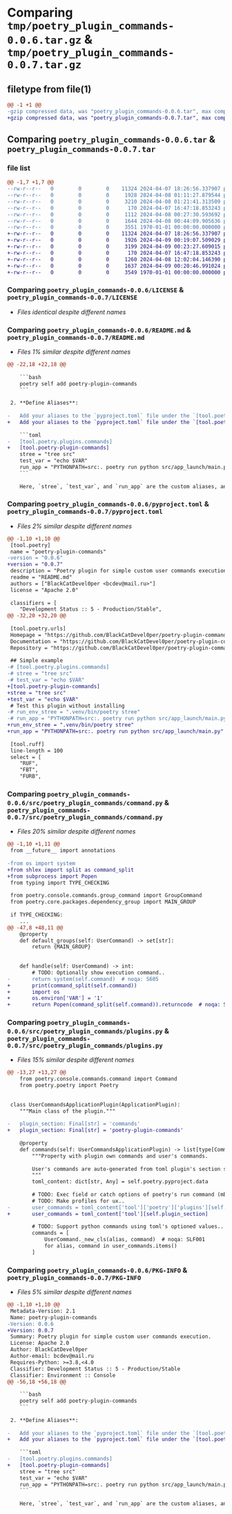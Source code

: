 # Comparing `tmp/poetry_plugin_commands-0.0.6.tar.gz` & `tmp/poetry_plugin_commands-0.0.7.tar.gz`

## filetype from file(1)

```diff
@@ -1 +1 @@
-gzip compressed data, was "poetry_plugin_commands-0.0.6.tar", max compression
+gzip compressed data, was "poetry_plugin_commands-0.0.7.tar", max compression
```

## Comparing `poetry_plugin_commands-0.0.6.tar` & `poetry_plugin_commands-0.0.7.tar`

### file list

```diff
@@ -1,7 +1,7 @@
--rw-r--r--   0        0        0    11324 2024-04-07 18:26:56.337907 poetry_plugin_commands-0.0.6/LICENSE
--rw-r--r--   0        0        0     1928 2024-04-08 01:11:27.879544 poetry_plugin_commands-0.0.6/README.md
--rw-r--r--   0        0        0     3210 2024-04-08 01:21:41.313509 poetry_plugin_commands-0.0.6/pyproject.toml
--rw-r--r--   0        0        0      170 2024-04-07 16:47:18.853243 poetry_plugin_commands-0.0.6/src/poetry_plugin_commands/__init__.py
--rw-r--r--   0        0        0     1112 2024-04-08 00:27:30.593692 poetry_plugin_commands-0.0.6/src/poetry_plugin_commands/command.py
--rw-r--r--   0        0        0     1644 2024-04-08 00:44:09.905636 poetry_plugin_commands-0.0.6/src/poetry_plugin_commands/plugins.py
--rw-r--r--   0        0        0     3551 1970-01-01 00:00:00.000000 poetry_plugin_commands-0.0.6/PKG-INFO
+-rw-r--r--   0        0        0    11324 2024-04-07 18:26:56.337907 poetry_plugin_commands-0.0.7/LICENSE
+-rw-r--r--   0        0        0     1926 2024-04-09 00:19:07.509029 poetry_plugin_commands-0.0.7/README.md
+-rw-r--r--   0        0        0     3199 2024-04-09 00:23:27.609015 poetry_plugin_commands-0.0.7/pyproject.toml
+-rw-r--r--   0        0        0      170 2024-04-07 16:47:18.853243 poetry_plugin_commands-0.0.7/src/poetry_plugin_commands/__init__.py
+-rw-r--r--   0        0        0     1260 2024-04-08 12:02:04.146390 poetry_plugin_commands-0.0.7/src/poetry_plugin_commands/command.py
+-rw-r--r--   0        0        0     1637 2024-04-09 00:20:46.991024 poetry_plugin_commands-0.0.7/src/poetry_plugin_commands/plugins.py
+-rw-r--r--   0        0        0     3549 1970-01-01 00:00:00.000000 poetry_plugin_commands-0.0.7/PKG-INFO
```

### Comparing `poetry_plugin_commands-0.0.6/LICENSE` & `poetry_plugin_commands-0.0.7/LICENSE`

 * *Files identical despite different names*

### Comparing `poetry_plugin_commands-0.0.6/README.md` & `poetry_plugin_commands-0.0.7/README.md`

 * *Files 1% similar despite different names*

```diff
@@ -22,18 +22,18 @@
 
    ```bash
    poetry self add poetry-plugin-commands
    ```
 
 2. **Define Aliases**:
 
-   Add your aliases to the `pyproject.toml` file under the `[tool.poetry.plugins.commands]` section:
+   Add your aliases to the `pyproject.toml` file under the `[tool.poetry-plugin-commands]` section:
 
    ```toml
-   [tool.poetry.plugins.commands]
+   [tool.poetry-plugin-commands]
    stree = "tree src"
    test_var = "echo $VAR"
    run_app = "PYTHONPATH=src:. poetry run python src/app_launch/main.py"
    ```
 
    Here, `stree`, `test_var`, and `run_app` are the custom aliases, and their corresponding commands are specified.
```

### Comparing `poetry_plugin_commands-0.0.6/pyproject.toml` & `poetry_plugin_commands-0.0.7/pyproject.toml`

 * *Files 2% similar despite different names*

```diff
@@ -1,10 +1,10 @@
 [tool.poetry]
 name = "poetry-plugin-commands"
-version = "0.0.6"
+version = "0.0.7"
 description = "Poetry plugin for simple custom user commands execution."
 readme = "README.md"
 authors = ["BlackCatDevel0per <bcdev@mail.ru>"]
 license = "Apache 2.0"
 
 classifiers = [
 	"Development Status :: 5 - Production/Stable",
@@ -32,20 +32,20 @@
 
 [tool.poetry.urls]
 Homepage = "https://github.com/BlackCatDevel0per/poetry-plugin-commands"
 Documentation = "https://github.com/BlackCatDevel0per/poetry-plugin-commands"  # TODO: ...
 Repository = "https://github.com/BlackCatDevel0per/poetry-plugin-commands"
 
 ## Simple example
-# [tool.poetry.plugins.commands]
-# stree = "tree src"
-# test_var = "echo $VAR"
+[tool.poetry-plugin-commands]
+stree = "tree src"
+test_var = "echo $VAR"
 # Test this plugin without installing
-# run_env_stree = ".venv/bin/poetry stree"
-# run_app = "PYTHONPATH=src:. poetry run python src/app_launch/main.py"
+run_env_stree = ".venv/bin/poetry stree"
+run_app = "PYTHONPATH=src:. poetry run python src/app_launch/main.py"
 
 [tool.ruff]
 line-length = 100
 select = [
 	"RUF",
 	"FBT",
 	"FURB",
```

### Comparing `poetry_plugin_commands-0.0.6/src/poetry_plugin_commands/command.py` & `poetry_plugin_commands-0.0.7/src/poetry_plugin_commands/command.py`

 * *Files 20% similar despite different names*

```diff
@@ -1,10 +1,11 @@
 from __future__ import annotations
 
-from os import system
+from shlex import split as command_split
+from subprocess import Popen
 from typing import TYPE_CHECKING
 
 from poetry.console.commands.group_command import GroupCommand
 from poetry.core.packages.dependency_group import MAIN_GROUP
 
 if TYPE_CHECKING:
 	...
@@ -47,8 +48,11 @@
 	@property
 	def default_groups(self: UserCommand) -> set[str]:
 		return {MAIN_GROUP}
 
 
 	def handle(self: UserCommand) -> int:
 		# TODO: Optionally show execution command..
-		return system(self.command)  # noqa: S605
+		print(command_split(self.command))
+		import os
+		os.environ['VAR'] = '1'
+		return Popen(command_split(self.command)).returncode  # noqa: S602
```

### Comparing `poetry_plugin_commands-0.0.6/src/poetry_plugin_commands/plugins.py` & `poetry_plugin_commands-0.0.7/src/poetry_plugin_commands/plugins.py`

 * *Files 15% similar despite different names*

```diff
@@ -13,27 +13,27 @@
 	from poetry.console.commands.command import Command
 	from poetry.poetry import Poetry
 
 
 class UserCommandsApplicationPlugin(ApplicationPlugin):
 	"""Main class of the plugin."""
 
-	plugin_section: Final[str] = 'commands'
+	plugin_section: Final[str] = 'poetry-plugin-commands'
 
 	@property
 	def commands(self: UserCommandsApplicationPlugin) -> list[type[Command]]:
 		"""Property with plugin own commands and user's commands.
 
 		User's commands are auto-generated from toml plugin's section shell commands.
 		"""
 		toml_content: dict[str, Any] = self.poetry.pyproject.data
 
 		# TODO: Exec field or catch options of poetry's run command (mb better make something like crun?)
 		# TODO: Make profiles for ux..
-		user_commands = toml_content['tool']['poetry']['plugins'][self.plugin_section]
+		user_commands = toml_content['tool'][self.plugin_section]
 
 		# TODO: Support python commands using toml's optioned values..
 		commands = [
 			UserCommand._new_cls(alias, command)  # noqa: SLF001
 			for alias, command in user_commands.items()
 		]
```

### Comparing `poetry_plugin_commands-0.0.6/PKG-INFO` & `poetry_plugin_commands-0.0.7/PKG-INFO`

 * *Files 5% similar despite different names*

```diff
@@ -1,10 +1,10 @@
 Metadata-Version: 2.1
 Name: poetry-plugin-commands
-Version: 0.0.6
+Version: 0.0.7
 Summary: Poetry plugin for simple custom user commands execution.
 License: Apache 2.0
 Author: BlackCatDevel0per
 Author-email: bcdev@mail.ru
 Requires-Python: >=3.8,<4.0
 Classifier: Development Status :: 5 - Production/Stable
 Classifier: Environment :: Console
@@ -56,18 +56,18 @@
 
    ```bash
    poetry self add poetry-plugin-commands
    ```
 
 2. **Define Aliases**:
 
-   Add your aliases to the `pyproject.toml` file under the `[tool.poetry.plugins.commands]` section:
+   Add your aliases to the `pyproject.toml` file under the `[tool.poetry-plugin-commands]` section:
 
    ```toml
-   [tool.poetry.plugins.commands]
+   [tool.poetry-plugin-commands]
    stree = "tree src"
    test_var = "echo $VAR"
    run_app = "PYTHONPATH=src:. poetry run python src/app_launch/main.py"
    ```
 
    Here, `stree`, `test_var`, and `run_app` are the custom aliases, and their corresponding commands are specified.
```

